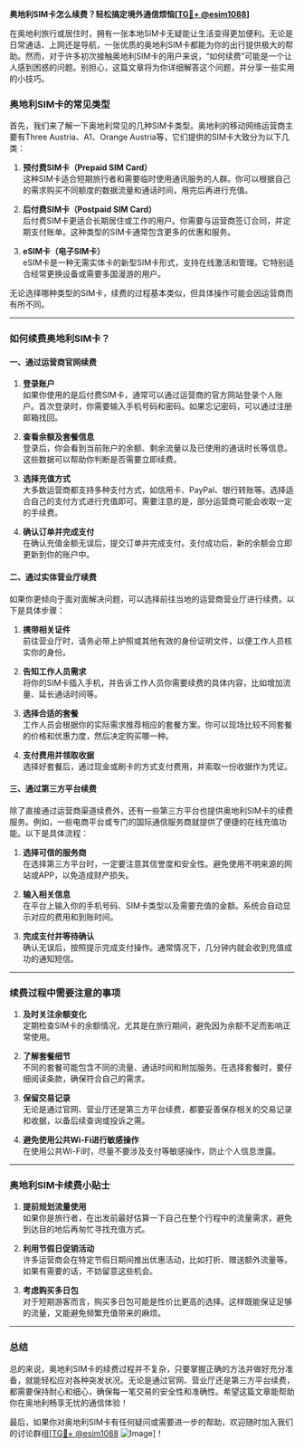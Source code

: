 **奥地利SIM卡怎么续费？轻松搞定境外通信烦恼[[TG💪+ @esim1088](https://t.me/s/esim1088)]**

在奥地利旅行或居住时，拥有一张本地SIM卡无疑能让生活变得更加便利。无论是日常通话、上网还是导航，一张优质的奥地利SIM卡都能为你的出行提供极大的帮助。然而，对于许多初次接触奥地利SIM卡的用户来说，“如何续费”可能是一个让人感到困惑的问题。别担心，这篇文章将为你详细解答这个问题，并分享一些实用的小技巧。

### 奥地利SIM卡的常见类型

首先，我们来了解一下奥地利常见的几种SIM卡类型。奥地利的移动网络运营商主要有Three Austria、A1、Orange Austria等，它们提供的SIM卡大致分为以下几类：

1. **预付费SIM卡（Prepaid SIM Card）**  
   这种SIM卡适合短期旅行者和需要临时使用通讯服务的人群。你可以根据自己的需求购买不同额度的数据流量和通话时间，用完后再进行充值。

2. **后付费SIM卡（Postpaid SIM Card）**  
   后付费SIM卡更适合长期居住或工作的用户。你需要与运营商签订合同，并定期支付账单。这种类型的SIM卡通常包含更多的优惠和服务。

3. **eSIM卡（电子SIM卡）**  
   eSIM卡是一种无需实体卡的新型SIM卡形式，支持在线激活和管理。它特别适合经常更换设备或需要多国漫游的用户。

无论选择哪种类型的SIM卡，续费的过程基本类似，但具体操作可能会因运营商而有所不同。

---

### 如何续费奥地利SIM卡？

#### 一、通过运营商官网续费

1. **登录账户**  
   如果你使用的是后付费SIM卡，通常可以通过运营商的官方网站登录个人账户。首次登录时，你需要输入手机号码和密码。如果忘记密码，可以通过注册邮箱找回。

2. **查看余额及套餐信息**  
   登录后，你会看到当前账户的余额、剩余流量以及已使用的通话时长等信息。这些数据可以帮助你判断是否需要立即续费。

3. **选择充值方式**  
   大多数运营商都支持多种支付方式，如信用卡、PayPal、银行转账等。选择适合自己的支付方式进行充值即可。需要注意的是，部分运营商可能会收取一定的手续费。

4. **确认订单并完成支付**  
   在确认充值金额无误后，提交订单并完成支付。支付成功后，新的余额会立即更新到你的账户中。

#### 二、通过实体营业厅续费

如果你更倾向于面对面解决问题，可以选择前往当地的运营商营业厅进行续费。以下是具体步骤：

1. **携带相关证件**  
   前往营业厅时，请务必带上护照或其他有效的身份证明文件，以便工作人员核实你的身份。

2. **告知工作人员需求**  
   将你的SIM卡插入手机，并告诉工作人员你需要续费的具体内容，比如增加流量、延长通话时间等。

3. **选择合适的套餐**  
   工作人员会根据你的实际需求推荐相应的套餐方案。你可以现场比较不同套餐的价格和优惠力度，然后决定购买哪一种。

4. **支付费用并领取收据**  
   选择好套餐后，通过现金或刷卡的方式支付费用，并索取一份收据作为凭证。

#### 三、通过第三方平台续费

除了直接通过运营商渠道续费外，还有一些第三方平台也提供奥地利SIM卡的续费服务。例如，一些电商平台或专门的国际通信服务商就提供了便捷的在线充值功能。以下是具体流程：

1. **选择可信的服务商**  
   在选择第三方平台时，一定要注意其信誉度和安全性。避免使用不明来源的网站或APP，以免造成财产损失。

2. **输入相关信息**  
   在平台上输入你的手机号码、SIM卡类型以及需要充值的金额。系统会自动显示对应的费用和到账时间。

3. **完成支付并等待确认**  
   确认无误后，按照提示完成支付操作。通常情况下，几分钟内就会收到充值成功的通知短信。

---

### 续费过程中需要注意的事项

1. **及时关注余额变化**  
   定期检查SIM卡的余额情况，尤其是在旅行期间，避免因为余额不足而影响正常使用。

2. **了解套餐细节**  
   不同的套餐可能包含不同的流量、通话时间和附加服务。在选择套餐时，要仔细阅读条款，确保符合自己的需求。

3. **保留交易记录**  
   无论是通过官网、营业厅还是第三方平台续费，都要妥善保存相关的交易记录和收据，以备后续查询或投诉之需。

4. **避免使用公共Wi-Fi进行敏感操作**  
   在使用公共Wi-Fi时，尽量不要涉及支付等敏感操作，防止个人信息泄露。

---

### 奥地利SIM卡续费小贴士

1. **提前规划流量使用**  
   如果你是旅行者，在出发前最好估算一下自己在整个行程中的流量需求，避免到达目的地后再匆忙寻找充值方式。

2. **利用节假日促销活动**  
   许多运营商会在特定节假日期间推出优惠活动，比如打折、赠送额外流量等。如果有需要的话，不妨留意这些机会。

3. **考虑购买多日包**  
   对于短期游客而言，购买多日包可能是性价比更高的选择。这样既能保证足够的流量，又能避免频繁充值带来的麻烦。

---

### 总结

总的来说，奥地利SIM卡的续费过程并不复杂，只要掌握正确的方法并做好充分准备，就能轻松应对各种突发状况。无论是通过官网、营业厅还是第三方平台续费，都需要保持耐心和细心，确保每一笔交易的安全性和准确性。希望这篇文章能帮助你在奥地利畅享无忧的通信体验！

最后，如果你对奥地利SIM卡有任何疑问或需要进一步的帮助，欢迎随时加入我们的讨论群组[[TG💪+ @esim1088](https://t.me/s/esim1088) ![Image](https://i.postimg.cc/4NQfJmqS/Snipaste-2025-05-13-00-14-12.png)]！